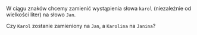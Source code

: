 W ciągu znaków chcemy zamienić wystąpienia słowa `karol` (niezależnie od wielkości liter) na słowo `Jan`.

Czy `Karol` zostanie zamieniony na `Jan`, a `Karolina` na `Janina`?
